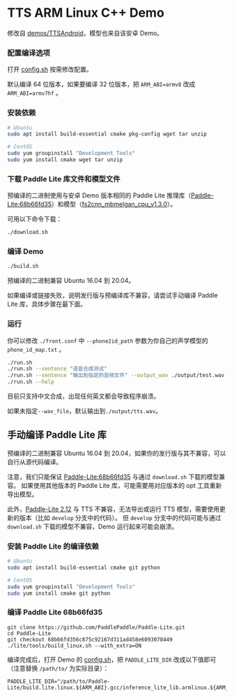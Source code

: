 # TTS ARM Linux C++ Demo

修改自 [demos/TTSAndroid](../TTSAndroid)，模型也来自该安卓 Demo。

### 配置编译选项

打开 [config.sh](config.sh) 按需修改配置。

默认编译 64 位版本，如果要编译 32 位版本，把 `ARM_ABI=armv8` 改成 `ARM_ABI=armv7hf` 。

### 安装依赖

```bash
# Ubuntu
sudo apt install build-essential cmake pkg-config wget tar unzip

# CentOS
sudo yum groupinstall "Development Tools"
sudo yum install cmake wget tar unzip
```

### 下载 Paddle Lite 库文件和模型文件

预编译的二进制使用与安卓 Demo 版本相同的 Paddle Lite 推理库（[Paddle-Lite:68b66fd35](https://github.com/PaddlePaddle/Paddle-Lite/tree/68b66fd356c875c92167d311ad458e6093078449)）和模型（[fs2cnn_mbmelgan_cpu_v1.3.0](https://paddlespeech.cdn.bcebos.com/demos/TTSAndroid/fs2cnn_mbmelgan_cpu_v1.3.0.tar.gz)）。

可用以下命令下载：

```bash
./download.sh
```

### 编译 Demo

```bash
./build.sh
```

预编译的二进制兼容 Ubuntu 16.04 到 20.04。

如果编译或链接失败，说明发行版与预编译库不兼容，请尝试手动编译 Paddle Lite 库，具体步骤在最下面。

### 运行

你可以修改 `./front.conf` 中 `--phone2id_path` 参数为你自己的声学模型的 `phone_id_map.txt` 。

```bash
./run.sh
./run.sh --sentence "语音合成测试"
./run.sh --sentence "输出到指定的音频文件" --output_wav ./output/test.wav
./run.sh --help
```

目前只支持中文合成，出现任何英文都会导致程序崩溃。

如果未指定`--wav_file`，默认输出到`./output/tts.wav`。

## 手动编译 Paddle Lite 库

预编译的二进制兼容 Ubuntu 16.04 到 20.04，如果你的发行版与其不兼容，可以自行从源代码编译。

注意，我们只能保证 [Paddle-Lite:68b66fd35](https://github.com/PaddlePaddle/Paddle-Lite/tree/68b66fd356c875c92167d311ad458e6093078449) 与通过 `download.sh` 下载的模型兼容。
如果使用其他版本的 Paddle Lite 库，可能需要用对应版本的 opt 工具重新导出模型。

此外，[Paddle-Lite 2.12](https://github.com/PaddlePaddle/Paddle-Lite/releases/tag/v2.12) 与 TTS 不兼容，无法导出或运行 TTS 模型，需要使用更新的版本（比如 `develop` 分支中的代码）。
但 `develop` 分支中的代码可能与通过 `download.sh` 下载的模型不兼容，Demo 运行起来可能会崩溃。

### 安装 Paddle Lite 的编译依赖

```bash
# Ubuntu
sudo apt install build-essential cmake git python

# CentOS
sudo yum groupinstall "Development Tools"
sudo yum install cmake git python
```

### 编译 Paddle Lite 68b66fd35

```
git clone https://github.com/PaddlePaddle/Paddle-Lite.git
cd Paddle-Lite
git checkout 68b66fd356c875c92167d311ad458e6093078449
./lite/tools/build_linux.sh --with_extra=ON
```

编译完成后，打开 Demo 的 [config.sh](config.sh)，把 `PADDLE_LITE_DIR` 改成以下值即可（注意替换 `/path/to/` 为实际目录）：

```
PADDLE_LITE_DIR="/path/to/Paddle-Lite/build.lite.linux.${ARM_ABI}.gcc/inference_lite_lib.armlinux.${ARM_ABI}/cxx"
```
